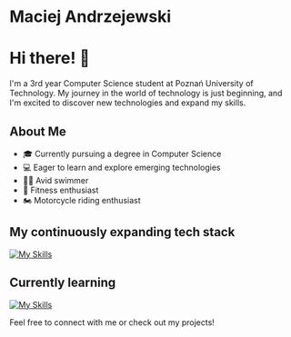 # Maciej Andrzejewski
# Hi there! 👋

I'm a 3rd year Computer Science student at Poznań University of Technology. My journey in the world of technology is just beginning, and I'm excited to discover new technologies and expand my skills.

## About Me

- 🎓 Currently pursuing a degree in Computer Science
- 💻 Eager to learn and explore emerging technologies
- 🏊‍♂️ Avid swimmer
- 💪 Fitness enthusiast
- 🏍️ Motorcycle riding enthusiast

## My continuously expanding tech stack

[![My Skills](https://skillicons.dev/icons?i=kotlin,java,idea,firebase,cpp,arduino,androidstudio,git)](https://skillicons.dev)
## Currently learning

[![My Skills](https://skillicons.dev/icons?i=ts,angular,spring)](https://skillicons.dev)

Feel free to connect with me or check out my projects!
